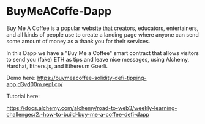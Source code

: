 # BuyMeACoffe-Dapp

Buy Me A Coffee is a popular website that creators, educators, entertainers, and all kinds of people use to create a landing page where anyone can send some amount of money as a thank you for their services. 

In this Dapp we have a "Buy Me a Coffee" smart contract that allows visitors to send you (fake) ETH as tips and leave nice messages, using Alchemy, Hardhat, Ethers.js, and Ethereum Goerli.

Demo here:
https://buymeacoffee-solidity-defi-tipping-app.d3vd00m.repl.co/

Tutorial here:

https://docs.alchemy.com/alchemy/road-to-web3/weekly-learning-challenges/2.-how-to-build-buy-me-a-coffee-defi-dapp




